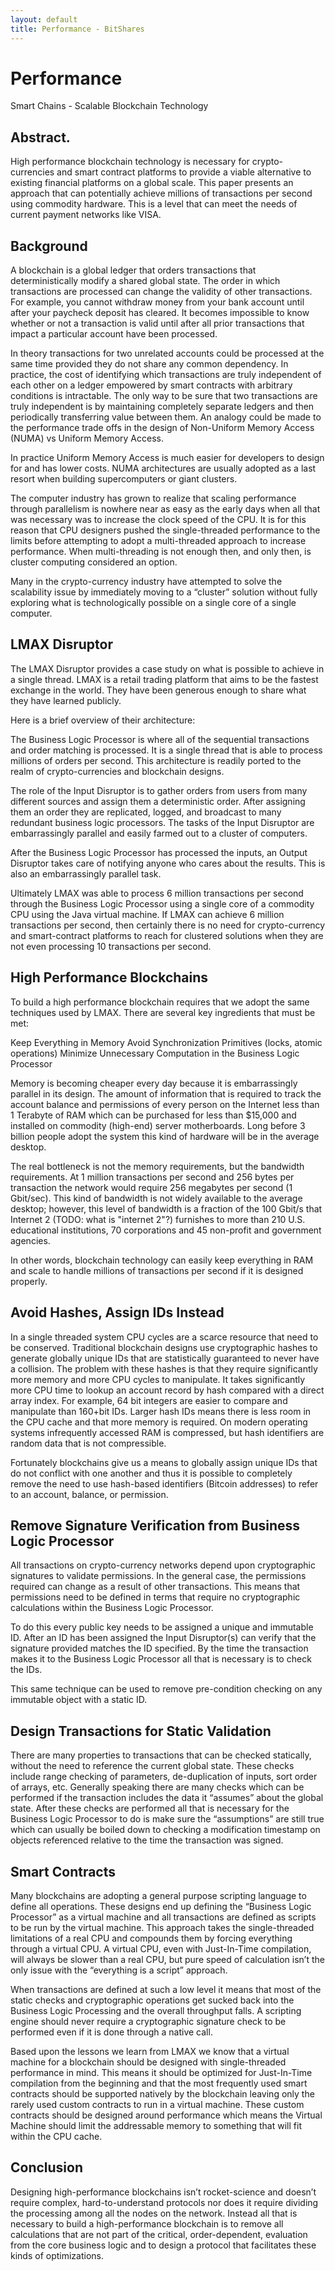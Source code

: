 ```yaml
---
layout: default
title: Performance - BitShares
---
```


# Performance

Smart Chains - Scalable Blockchain Technology

## Abstract.
High performance blockchain technology is necessary for crypto-currencies and smart contract platforms to provide a viable alternative to existing financial platforms on a global scale.  This paper presents an approach that can potentially achieve millions of transactions per second using commodity hardware.  This is a level that can meet the needs of current payment networks like VISA.

## Background

A blockchain is a global ledger that orders transactions that deterministically modify a shared global state.   The order in which transactions are processed can change the validity of other transactions.   For example, you cannot withdraw money from your bank account until after your paycheck deposit has cleared.  It becomes impossible to know whether or not a transaction is valid until after all prior transactions that impact a particular account have been processed.

In theory transactions for two unrelated accounts could be processed at the same time provided they do not share any common dependency.  In practice, the cost of identifying which transactions are truly independent of each other on a ledger empowered by smart contracts with arbitrary conditions is intractable.   The only way to be sure that two transactions are truly independent is by maintaining completely separate ledgers and then periodically transferring value between them.   An analogy could be made to the performance trade offs in the design of Non-Uniform Memory Access (NUMA) vs Uniform Memory Access.

In practice Uniform Memory Access is much easier for developers to design for and has lower costs.  NUMA architectures are usually adopted as a last resort when building supercomputers or giant clusters.

The computer industry has grown to realize that scaling performance through parallelism is nowhere near as easy as the early days when all that was necessary was to increase the clock speed of the CPU.   It is for this reason that CPU designers pushed the single-threaded performance to the limits before attempting to  adopt a multi-threaded approach to increase performance.  When multi-threading is not enough then, and only then, is cluster computing considered an option.

Many in the crypto-currency industry have attempted to solve the scalability issue by immediately moving to a “cluster” solution without fully exploring what is technologically possible on a single core of a single computer.

## LMAX Disruptor
The LMAX Disruptor provides a case study on what is possible to achieve in a single thread. LMAX is a retail trading platform that aims to be the fastest exchange in the world.  They have been generous enough to share what they have learned publicly.

Here is a brief overview of their architecture:



The Business Logic Processor is where all of the sequential transactions and order matching is processed.  It is a single thread that is able to process millions of orders per second.  This architecture is readily ported to the realm of crypto-currencies and blockchain designs.

The role of the Input Disruptor is to gather orders from users from many different sources and assign them a deterministic order.  After assigning them an order they are replicated, logged, and broadcast to many redundant business logic processors.   The tasks of the Input Disruptor are embarrassingly parallel and easily farmed out to a cluster of computers.

After the Business Logic Processor has processed the inputs, an Output Disruptor takes care of notifying anyone who cares about the results.  This is also an embarrassingly parallel task.

Ultimately LMAX was able to process 6 million transactions per second through the Business Logic Processor using a single core of a commodity CPU using the Java virtual machine.   If LMAX can achieve 6 million transactions per second, then certainly there is no need for crypto-currency and smart-contract platforms to reach for clustered solutions when they are not even processing 10 transactions per second.

## High Performance Blockchains

To build a high performance blockchain requires that we adopt the same techniques used by LMAX.   There are several key ingredients that must be met:

Keep Everything in Memory
Avoid Synchronization Primitives (locks, atomic operations)
Minimize Unnecessary Computation in the Business Logic Processor

Memory is becoming cheaper every day because it is embarrassingly parallel in its design.   The amount of information that is required to track the account balance and permissions of every person on the Internet less than 1 Terabyte of RAM which can be purchased for less than $15,000 and installed on commodity (high-end) server motherboards.   Long before 3 billion people adopt the system this kind of hardware will be in the average desktop.

The real bottleneck is not the memory requirements, but the bandwidth requirements.  At 1 million transactions per second and 256 bytes per transaction the network would require 256 megabytes per second (1 Gbit/sec).  This kind of bandwidth is not widely available to the average desktop; however, this level of bandwidth is a fraction of the 100 Gbit/s that Internet 2 (TODO: what is "internet 2"?) furnishes to more than 210 U.S. educational institutions, 70 corporations and 45 non-profit and government agencies.

In other words, blockchain technology can easily keep everything in RAM and scale to handle millions of transactions per second if it is designed properly.

## Avoid Hashes, Assign IDs Instead

In a single threaded system CPU cycles are a scarce resource that need to be conserved.  Traditional blockchain designs use cryptographic hashes to generate globally unique IDs that are statistically guaranteed to never have a collision.     The problem with these hashes is that they require significantly more memory and more CPU cycles to manipulate.   It takes significantly more CPU time to lookup an account record by hash compared with a direct array index.  For example, 64 bit integers are easier to compare and manipulate than 160+bit IDs. Larger hash IDs means there is less room in the CPU cache and that more memory is required.   On modern operating systems infrequently accessed RAM is compressed, but hash identifiers are random data that is not compressible.

Fortunately blockchains give us a means to globally assign unique IDs that do not conflict with one another and thus it is possible to completely remove the need to use hash-based identifiers (Bitcoin addresses) to refer to an account, balance, or permission.

## Remove Signature Verification from Business Logic Processor

All transactions on crypto-currency networks depend upon cryptographic signatures to validate permissions.  In the general case, the permissions required can change as a result of other transactions.  This means that permissions need to be defined in terms that require no cryptographic calculations within the Business Logic Processor.

To do this every public key needs to be assigned a unique and immutable ID.  After an ID has been assigned the Input Disruptor(s) can verify that the signature provided matches the ID specified.   By the time the transaction makes it to the Business Logic Processor all that is necessary is to check the IDs.

This same technique can be used to remove pre-condition checking on any immutable object with a static ID.

## Design Transactions for Static Validation

There are many properties to transactions that can be checked statically, without the need to reference the current global state.  These checks include range checking of parameters, de-duplication of inputs, sort order of arrays, etc.  Generally speaking there are many checks which can be performed if the transaction includes the data it “assumes” about the global state.    After these checks are performed all that is necessary for the Business Logic Processor to do is make sure the “assumptions” are still true which can usually be boiled down to checking a modification timestamp on objects referenced relative to the time the transaction was signed.

## Smart Contracts

Many blockchains are adopting a general purpose scripting language to define all operations. These designs end up defining the “Business Logic Processor” as a virtual machine and all transactions are defined as scripts to be run by the virtual machine.   This approach takes the single-threaded limitations of a real CPU and compounds them by forcing everything through a virtual CPU.    A virtual CPU, even with Just-In-Time compilation, will always be slower than a real CPU, but pure speed of calculation isn’t the only issue with the “everything is a script” approach.

When transactions are defined at such a low level it means that most of the static checks and cryptographic operations get sucked back into the Business Logic Processing and the overall throughput falls.    A scripting engine should never require a cryptographic signature check to be performed even if it is done through a native call.

Based upon the lessons we learn from LMAX we know that a virtual machine for a blockchain should be designed with single-threaded performance in mind.  This means it should be optimized for Just-In-Time compilation from the beginning and that the most frequently used smart contracts should be supported natively by the blockchain leaving only the rarely used custom contracts to run in a virtual machine.  These custom contracts should be designed around performance which means the Virtual Machine should limit the addressable memory to something that will fit within the CPU cache.

## Conclusion

Designing high-performance blockchains isn’t rocket-science and doesn’t require complex, hard-to-understand protocols nor does it require dividing the processing among all the nodes on the network.  Instead all that is necessary to build a high-performance blockchain is to remove all calculations that are not part of the critical, order-dependent, evaluation from the core business logic and to design a protocol that facilitates these kinds of optimizations.
